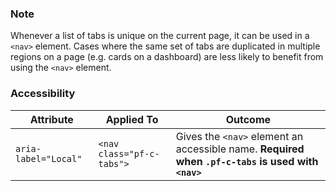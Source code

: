 ### Note

Whenever a list of tabs is unique on the current page, it can be used in a `<nav>` element. Cases where the same set of tabs are duplicated in multiple regions on a page (e.g. cards on a dashboard) are less likely to benefit from using the `<nav>` element.

### Accessibility

| Attribute | Applied To | Outcome |
| -- | -- | -- |
| `aria-label="Local"` | `<nav class="pf-c-tabs">` | Gives the `<nav>` element an accessible name. **Required when `.pf-c-tabs` is used with `<nav>`**